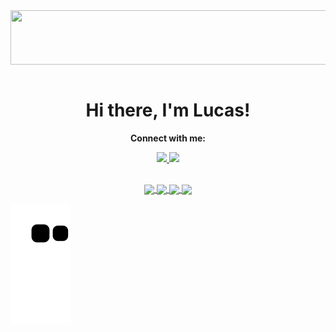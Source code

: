 <!-- ![headerFINAL](https://user-images.githubusercontent.com/90883406/151683816-6c1acd79-8761-47ec-89e2-bec1a3c3be25.gif#gh-dark-mode-only) -->
<!-- <div align="center"> -->
<!-- <img align="center" width="900" height="125" src="https://user-images.githubusercontent.com/90883406/151683816-6c1acd79-8761-47ec-89e2-bec1a3c3be25.gif#gh-dark-mode-only"> -->
<!--  </div> -->
<!--
 <img width="100px" src="" align="center" alt="GitHub Readme Stats" />
-->

<!-- ![header](https://user-images.githubusercontent.com/90883406/151684961-ad774dc7-a629-4a85-933e-711ae45ddd1b.gif) -->


<div align="center">

 <a href="https://github.com/LafaDev#gh-dark-mode-only">
<img align="center" width="590" height="87" src="https://user-images.githubusercontent.com/90883406/151684961-ad774dc7-a629-4a85-933e-711ae45ddd1b.gif">
  </a>
 
 <a href="https://github.com/LafaDev#gh-light-mode-only">
  <img src="https://readme-typing-svg.herokuapp.com?font=Roboto+Slab&color=%237E3ACE&size=30&center=true&vCenter=true&width=450&lines=Hello,+World!;Im+Lafa+(Lucas+Flores);Software+student+at+Trybe;Full-Stack+Developer" alt="">
</a>
 </div>



 <h1 align="center">Hi there, I'm Lucas!</h1>
 <p align="center"> 
 <strong>Connect with me: </strong> </p>
</p>
  <p align="center">
    <a href="https://www.linkedin.com/in/lafa/">
      <img src="https://img.shields.io/badge/LinkedIn-0077B5?style=for-the-badge&logo=linkedin&logoColor=white" />
    </a>
    <a href="mailto:lafa.dev@protonmail.com">
      <img src="https://img.shields.io/badge/ProtonMail-8B89CC?style=for-the-badge&logo=protonmail&logoColor=white" />
    <br />
    <br />
  </p>
  

<p align="center">
<a href="https://github.com/LafaDev#gh-dark-mode-only">
  <img height="200em" align="center" src="https://github-readme-stats.vercel.app/api?username=LafaDev&count_private=true&show_icons=true&theme=radical" />
 </a>
<a href="https//github.com/LafaDev#gh-dark-mode-only">
  <img height="200em" align="center" src="https://github-readme-stats.vercel.app/api/top-langs/?username=LafaDev&count_private=true&theme=radical&show_icons=true&layout=compact)](https://github.com/anuraghazra/github-readme-stats" />
</a>
 
 <a href="https://github.com/LafaDev#gh-light-mode-only">
  <img height="200em" align="center" src="https://github-readme-stats.vercel.app/api?username=LafaDev&count_private=true&show_icons=true&theme=default" />
 </a>
<a href="https//github.com/LafaDev#gh-light-mode-only">
  <img height="200em" align="center" src="https://github-readme-stats.vercel.app/api/top-langs/?username=LafaDev&count_private=true&theme=default&show_icons=true&layout=compact)](https://github.com/anuraghazra/github-readme-stats" />
</a>
  </p>

<!--
**LafaDev/LafaDev** is a ✨ _special_ ✨ repository because its `README.md` (this file) appears on your GitHub profile.

Here are some ideas to get you started:

- 🔭 I’m currently working on ...
- 🌱 I’m currently learning ...
- 👯 I’m looking to collaborate on ...
- 🤔 I’m looking for help with ...
- 💬 Ask me about ...
- 📫 How to reach me: ...
- 😄 Pronouns: ...
- ⚡ Fun fact: ...
-->


![github contribution grid snake animation](https://github.com/LafaDev/LafaDev/blob/output/github-contribution-grid-snake.svg)
